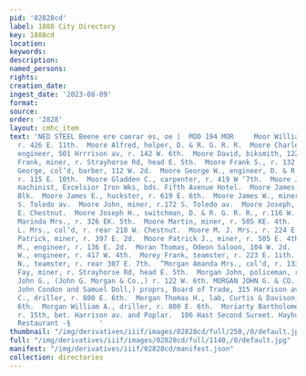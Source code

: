 ```yaml
---
pid: '02828cd'
label: 1888 City Directory
key: 1888cd
location: 
keywords: 
description: 
named_persons: 
rights: 
creation_date: 
ingest_date: '2023-08-09'
format: 
source: 
order: '2828'
layout: cmhc_item
text: 'NED STEEL Beene ere caerar es, oe |  MOO 194 MOR     Moor William M., carpenter,
  r. 426 E. 11th.  Moore Alfred, helper, D. & R. G. R. R.  Moore Charles J., consulting
  engineer, 501 Hrrrison av, r. 142 W. 6th.  Moore David, biksmith, 122 E. 3d.  Moore
  Frank, miner, r. Strayhorse Rd, head E. 5th.  Moore Frank S., r. 132 E. 7th.  Moore
  George, col’d, barber, 112 W. 2d.  Moore George W., engineer, D. & R. G. R. R.,
  r. 115 E. 10th.  Moore Gladden C., carpenter, r. 419 W ‘7th.  Moore James, foreman
  machinist, Excelsior Iron Wks, bds. Fifth Avenue Hotel.  Moore James, r. 34 Clarendon
  Blk.  Moore James E., huckster, r. 619 E. 6th.  Moore James W., miner, r. rear 108
  S. Toledo av.  Moore John, miner, r.172 S. Toledo av.  Moore Joseph, lab, r. 114
  E. Chestnut.  Moore Joseph H., switchman, D. & R. G. R. R., r.116 W. 11th.  Moore
  Marinda Mrs., r. 326 EK. 5th.  Moore Martin, miner, r. 505 KE. 4th.  Moore Mary
  L. Mrs., col’d, r. rear 210 W. Chestnut.  Moore M. J. Mrs., r. 224 E. 6th.  Moore
  Patrick, miner, r. 397 E. 2d.  Moore Patrick J., miner, r. 505 E. 4th.  Moran Nathan
  M., engineer, r. 136 E. 2d.  Moran Thomas, Odeon Saloon, 104 W. 2d.  More James
  W., engineer, r. 417 W. 4th.  Morey Frank, teamster, r. 223 E. 1ith.  Morey Jasper
  N., teamster, r. rear 307 E. 7th.  “Morgan Amanda Mrs., col’d, r. 133 W. 2d.  Morgan
  Fay, miner, r. Strayhorse Rd, head E. 5th.  Morgan John, policeman, r. 122 W. Front.  Morgan
  John G., (John G. Morgan & Co.,) r. 122 W. 6th. MORGAN JOHN G. & CO., (John G. Morgan,
  John Condon and Samuel Doll,) proprs, Board of Trade, 315 Harrison av.  Morgan Oliver
  C., driller, r. 800 E. 6th.  Morgan Thomas H., lab, Curtis & Davison, r. 117 W.
  6th.  Morgan William A., driller, r. 800 E. 6th.  Moriarty Bartholomew, watchman,
  r. 15th, bet. Harrison av. and Poplar.  106 Hast Second Sureet. Hayhurst’s Com’!
  Restaurant -§       '
thumbnail: "/img/derivatives/iiif/images/02828cd/full/250,/0/default.jpg"
full: "/img/derivatives/iiif/images/02828cd/full/1140,/0/default.jpg"
manifest: "/img/derivatives/iiif/02828cd/manifest.json"
collection: directories
---
```

